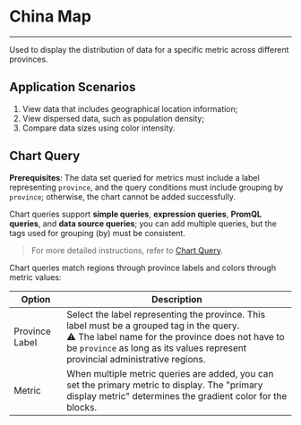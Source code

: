 # China Map
---

Used to display the distribution of data for a specific metric across different provinces.

## Application Scenarios

1. View data that includes geographical location information;
2. View dispersed data, such as population density;
3. Compare data sizes using color intensity.

## Chart Query

**Prerequisites**: The data set queried for metrics must include a label representing `province`, and the query conditions must include grouping by `province`; otherwise, the chart cannot be added successfully.

Chart queries support **simple queries**, **expression queries**, **PromQL queries**, and **data source queries**; you can add multiple queries, but the tags used for grouping (by) must be consistent.

> For more detailed instructions, refer to [Chart Query](chart-query.md).

Chart queries match regions through province labels and colors through metric values:

| Option | Description |
| --- | --- |
| Province Label | Select the label representing the province. This label must be a grouped tag in the query.<br />:warning: The label name for the province does not have to be `province` as long as its values represent provincial administrative regions. |
| Metric | When multiple metric queries are added, you can set the primary metric to display. The "primary display metric" determines the gradient color for the blocks. |

<!--
## Common Configuration

| Option | Description |
| --- | --- |
| Title | Set a title for the chart. Once set, it will appear in the top-left corner of the chart and supports hiding. |
| Description | Add a description to the chart. If set, an [i] icon will appear after the chart title; if not set, it will not be displayed. |
| Color | Gradient intervals:<br/><li>Automatic: By default, the system divides the current data's maximum and minimum values into 5 intervals, with options to customize the maximum and minimum values;<br/><li>Custom: Supports custom gradient color levels, i.e., region range levels on the map. The system defaults to dividing the selected metric's max and min values into 5 gradient levels, with customizable level count (up to 10), range, and display colors.<br /><br/>Gradient color scheme: The gradient color of the blocks. After selecting a color, the system generates color blocks based on the selected color and the number of levels specified; default is 5 levels. |
| Legend | For more details, refer to [Legend Explanation](./timeseries-chart.md#legend). |
| Unit | **:material-numeric-1-box: Default unit display**:<br /><li>If the queried data is metric data and units are configured for the metric in [Metric Management](../../metrics/dictionary.md), the default display follows the metric's unit settings;<br /><li>If no units are configured in **Metric Management**, it displays numbers with thousand separators.<br />**:material-numeric-2-box: After configuring units**:<br />Prioritizes the custom-configured units for display. Metric data supports two options for numerical representation:<br /><br />**Scientific Notation Explanation**<br /><u>Default rounding</u>: Units are ten thousand (万), one hundred thousand (百万), etc., e.g., 10000 is shown as 1 万, 1000000 as 1 百万. Two decimal places are retained;<br /><u>Short scale</u>: Units are K, M, B. Representing thousand, million, billion, trillion, etc., in Chinese context. E.g., 1000 is 1 k, 10000 is 10 k, 1000000 is 1 million; two decimal places are retained.|
| Data Format | You can choose the number of decimal places and whether to use thousand separators.<br /><li>Thousand separators are enabled by default. If disabled, original values without separators are displayed. For more details, refer to [Data Thousand Separator Format](../visual-chart/chart-query.md#thousand). |

## Advanced Configuration

| Option | Description |
| --- | --- |
| Lock Time | Fix the time range for the current chart query data, unaffected by the global time component. After setting, the user-defined time appears in the top-right corner of the chart, such as [xx minutes], [xx hours], [xx days]. If the locked time interval is 30 minutes, regardless of the time range viewed via the time component, only the last 30 minutes of data will be displayed. |
| Field Mapping | Works with view variable object mapping, default is off. If object mapping is configured in view variables:<br /><li>When field mapping is enabled, the chart displays the **grouped fields** and corresponding **mapped fields**; unmapped grouped fields are not displayed;<br /><li>When field mapping is disabled, the chart displays normally without showing mapped fields. |
| Workspace Authorization | Authorized workspace list. After selection, the chart can query and display data from this workspace. |
| Data Sampling | Only applicable to Doris log data engine workspaces; when enabled, non-metric data undergoes sampling queries with a dynamic sampling rate based on data volume. |
| Time Offset | Non-time series data has at least a 1-minute delay after being stored. When querying relative time ranges, recent minutes' data might not be collected, leading to data loss.<br />Enabling time offset shifts the actual query time range forward by 1 minute to prevent data gaps due to storage delays. For example, at 12:30 PM, querying the last 15 minutes of data would actually query from 12:14 PM to 12:29 PM.<br />:warning: <br /><li>This setting only applies to relative time ranges; for absolute time ranges, time offset is ineffective.<br /><li>For charts with time intervals, such as time series charts, if the time interval exceeds 1 minute, the time offset is ineffective; for charts without time intervals, like summary or bar charts, the time offset remains effective.
-->